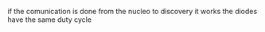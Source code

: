 
if the comunication is done from the nucleo to discovery it works
the diodes have the same duty cycle




